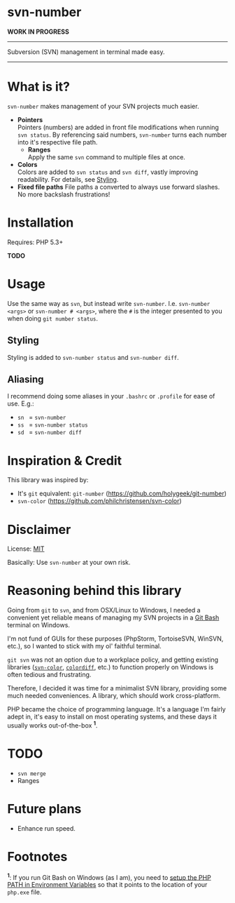 svn-number
==================================

**WORK IN PROGRESS**

-------------------------

Subversion (SVN) management in terminal made easy.

-------------------------

# What is it?

`svn-number` makes management of your SVN projects much easier.

- **Pointers**<br/>
Pointers (numbers) are added in front file modifications when running `svn status`. By referencing said numbers, `svn-number` turns each number into it's respective file path.
  - **Ranges**<br/>
  Apply the same `svn` command to multiple files at once.
- **Colors**<br/>
Colors are added to `svn status` and  `svn diff`, vastly improving readability. For details, see [Styling](#usage-styling).
- **Fixed file paths**
File paths a converted to always use forward slashes. No more backslash frustrations!

# Installation

Requires: PHP 5.3+

**TODO**

# Usage

Use the same way as `svn`, but instead write `svn-number`. I.e. `svn-number <args>` or `svn-number # <args>`, where the `#` is the integer presented to you when doing `git number status`.

<a name="usage-styling"></a>
## Styling

Styling is added to `svn-number status` and  `svn-number diff`.

## Aliasing

I recommend doing some aliases in your `.bashrc` or `.profile` for ease of use. E.g.:

- `sn ` = `svn-number `
- `ss ` = `svn-number status `
- `sd ` = `svn-number diff `

# Inspiration & Credit

This library was inspired by:

- It's `git` equivalent: `git-number` (https://github.com/holygeek/git-number)
- `svn-color` (https://github.com/philchristensen/svn-color)

# Disclaimer

License: [MIT](/LICENSE)

Basically: Use `svn-number` at your own risk.

# Reasoning behind this library

Going from `git` to `svn`, and from OSX/Linux to Windows, I needed a convenient yet reliable means of managing my SVN projects in a [Git Bash](https://git-for-windows.github.io/) terminal on Windows.

I'm not fund of GUIs for these purposes (PhpStorm, TortoiseSVN, WinSVN, etc.), so I wanted to stick with my ol' faithful terminal.

`git svn` was not an option due to a workplace policy, and getting existing libraries ([`svn-color`](https://github.com/philchristensen/svn-color), [`colordiff`](http://www.colordiff.org/), etc.) to function properly on Windows is often tedious and frustrating.

Therefore, I decided it was time for a minimalist SVN library, providing some much needed conveniences. A library, which should work cross-platform.

PHP became the choice of programming language. It's a language I'm fairly adept in, it's easy to install on most operating systems, and these days it usually works out-of-the-box <sup>**1**</sup>.

# TODO

- `svn merge`
- Ranges

# Future plans

- Enhance run speed.

# Footnotes

<sup>**1**</sup>: If you run Git Bash on Windows (as I am), you need to [setup the PHP PATH in Environment Variables](http://stackoverflow.com/a/18190202/1879194) so that it points to the location of your `php.exe` file.
